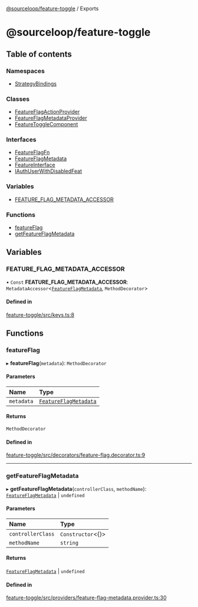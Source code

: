 [@sourceloop/feature-toggle](README.md) / Exports

# @sourceloop/feature-toggle

## Table of contents

### Namespaces

- [StrategyBindings](modules/StrategyBindings.md)

### Classes

- [FeatureFlagActionProvider](classes/FeatureFlagActionProvider.md)
- [FeatureFlagMetadataProvider](classes/FeatureFlagMetadataProvider.md)
- [FeatureToggleComponent](classes/FeatureToggleComponent.md)

### Interfaces

- [FeatureFlagFn](interfaces/FeatureFlagFn.md)
- [FeatureFlagMetadata](interfaces/FeatureFlagMetadata.md)
- [FeatureInterface](interfaces/FeatureInterface.md)
- [IAuthUserWithDisabledFeat](interfaces/IAuthUserWithDisabledFeat.md)

### Variables

- [FEATURE\_FLAG\_METADATA\_ACCESSOR](modules.md#feature_flag_metadata_accessor)

### Functions

- [featureFlag](modules.md#featureflag)
- [getFeatureFlagMetadata](modules.md#getfeatureflagmetadata)

## Variables

### FEATURE\_FLAG\_METADATA\_ACCESSOR

• `Const` **FEATURE\_FLAG\_METADATA\_ACCESSOR**: `MetadataAccessor`<[`FeatureFlagMetadata`](interfaces/FeatureFlagMetadata.md), `MethodDecorator`\>

#### Defined in

[feature-toggle/src/keys.ts:8](https://github.com/codeweb05/repo1/blob/a4cf318/packages/feature-toggle/src/keys.ts#L8)

## Functions

### featureFlag

▸ **featureFlag**(`metadata`): `MethodDecorator`

#### Parameters

| Name | Type |
| :------ | :------ |
| `metadata` | [`FeatureFlagMetadata`](interfaces/FeatureFlagMetadata.md) |

#### Returns

`MethodDecorator`

#### Defined in

[feature-toggle/src/decorators/feature-flag.decorator.ts:9](https://github.com/codeweb05/repo1/blob/a4cf318/packages/feature-toggle/src/decorators/feature-flag.decorator.ts#L9)

___

### getFeatureFlagMetadata

▸ **getFeatureFlagMetadata**(`controllerClass`, `methodName`): [`FeatureFlagMetadata`](interfaces/FeatureFlagMetadata.md) \| `undefined`

#### Parameters

| Name | Type |
| :------ | :------ |
| `controllerClass` | `Constructor`<{}\> |
| `methodName` | `string` |

#### Returns

[`FeatureFlagMetadata`](interfaces/FeatureFlagMetadata.md) \| `undefined`

#### Defined in

[feature-toggle/src/providers/feature-flag-metadata.provider.ts:30](https://github.com/codeweb05/repo1/blob/a4cf318/packages/feature-toggle/src/providers/feature-flag-metadata.provider.ts#L30)
